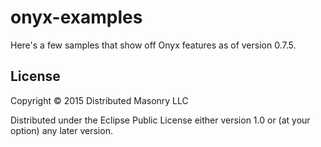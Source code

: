 # onyx-examples

Here's a few samples that show off Onyx features as of version 0.7.5.

## License

Copyright © 2015 Distributed Masonry LLC

Distributed under the Eclipse Public License either version 1.0 or (at
your option) any later version.
